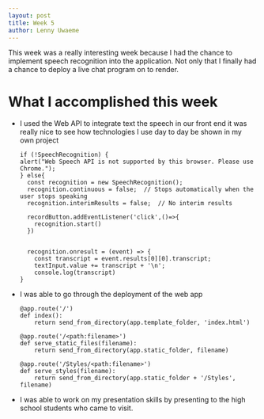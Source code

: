 ```yaml
---
layout: post
title: Week 5
author: Lenny Uwaeme
---
```

This week was a really interesting week because I had the chance to implement speech recognition into the application. Not only that I finally had a chance to deploy a live chat program on to render.
# What I accomplished this week

- I used the Web API to integrate text the speech in our front end it was really nice to see how technologies I use day to day be shown in my own project
  ```
  if (!SpeechRecognition) {
  alert("Web Speech API is not supported by this browser. Please use Chrome.");
  } else{
    const recognition = new SpeechRecognition();
    recognition.continuous = false;  // Stops automatically when the user stops speaking
    recognition.interimResults = false;  // No interim results
  
    recordButton.addEventListener('click',()=>{
      recognition.start()
    })
  
  
    recognition.onresult = (event) => {
      const transcript = event.results[0][0].transcript;
      textInput.value += transcript + '\n';
      console.log(transcript)
  }
  ```
- I was able to go through the deployment of the web app 
  ```
  @app.route('/')
  def index():
      return send_from_directory(app.template_folder, 'index.html')
  
  @app.route('/<path:filename>')
  def serve_static_files(filename):
      return send_from_directory(app.static_folder, filename)
  
  @app.route('/Styles/<path:filename>')
  def serve_styles(filename):
      return send_from_directory(app.static_folder + '/Styles', filename)

  ```
- I was able to work on my presentation skills by presenting to the high school students who came to visit.
